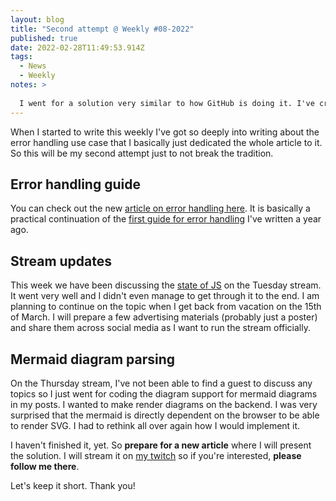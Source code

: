 ```yaml
---
layout: blog
title: "Second attempt @ Weekly #08-2022"
published: true
date: 2022-02-28T11:49:53.914Z
tags:
  - News
  - Weekly
notes: >
  
  I went for a solution very similar to how GitHub is doing it. I've created an `iframe` and set up communication over the `postMessage` API. I was pretty much just debugging when should I fire the rendering process and whatnot. I was not bothered by handling multiple diagrams and I knew that the solution grew on complexity very quickly. On the next day, I just thought of an even simpler solution. I decided to skip the whole `iframe` shenanigans and just import the `mermaid` library dynamically into the page when the article has any diagram. This way I don't have to create any special logic around creating tokens for each diagram and the performance is even better for the client as the parsing doesn't require rendering a whole HTML document in the `iframe`.
---
```

When I started to write this weekly I've got so deeply into writing about the error handling use case that I basically just dedicated the whole article to it. So this will be my second attempt just to not break the tradition.

## Error handling guide

You can check out the new [article on error handling here](/blog/2022-02-28-error-handling-with-either-type). It is basically a practical continuation of the [first guide for error handling](https://michalvanko.dev/blog/2020-12-09-guide-on-error-handling) I've written a year ago.

## Stream updates

This week we have been discussing the [state of JS](https://2021.stateofjs.com/en-us/) on the Tuesday stream. It went very well and I didn't even manage to get through it to the end. I am planning to continue on the topic when I get back from vacation on the 15th of March.
I will prepare a few advertising materials (probably just a poster) and share them across social media as I want to run the stream officially.

## Mermaid diagram parsing

On the Thursday stream, I've not been able to find a guest to discuss any topics so I just went for coding the diagram support for mermaid diagrams in my posts. I wanted to make render diagrams on the backend.
I was very surprised that the mermaid is directly dependent on the browser to be able to render SVG. I had to rethink all over again how I would implement it. 

I haven't finished it, yet. So **prepare for a new article** where I will present the solution. I will stream it on [my twitch](https://www.twitch.tv/michalvankodev) so if you're interested, **please follow me there**.

Let's keep it short. Thank you!